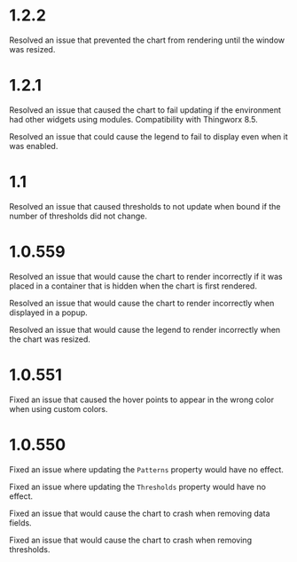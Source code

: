 # 1.2.2

Resolved an issue that prevented the chart from rendering until the window was resized.

# 1.2.1

Resolved an issue that caused the chart to fail updating if the environment had other widgets using modules. Compatibility with Thingworx 8.5.

Resolved an issue that could cause the legend to fail to display even when it was enabled.

# 1.1

Resolved an issue that caused thresholds to not update when bound if the number of thresholds did not change.

# 1.0.559

Resolved an issue that would cause the chart to render incorrectly if it was placed in a container that is hidden when the chart is first rendered.

Resolved an issue that would cause the chart to render incorrectly when displayed in a popup.

Resolved an issue that would cause the legend to render incorrectly when the chart was resized.

# 1.0.551

Fixed an issue that caused the hover points to appear in the wrong color when using custom colors.

# 1.0.550

Fixed an issue where updating the `Patterns` property would have no effect.

Fixed an issue where updating the `Thresholds` property would have no effect.

Fixed an issue that would cause the chart to crash when removing data fields.

Fixed an issue that would cause the chart to crash when removing thresholds.